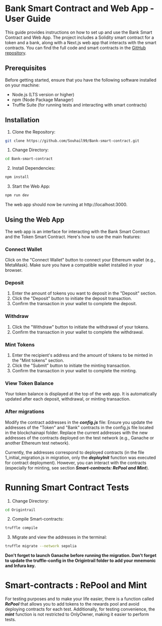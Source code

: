 # Bank Smart Contract and Web App - User Guide

This guide provides instructions on how to set up and use the Bank Smart Contract and Web App. The project includes a Solidity smart contract for a token and a bank, along with a Next.js web app that interacts with the smart contracts. You can find the full code and smart contracts in the [GitHub repository](https://github.com/Souhail99/Bank-smart-contract).

## Prerequisites
Before getting started, ensure that you have the following software installed on your machine:

- Node.js (LTS version or higher)
- npm (Node Package Manager)
- Truffle Suite (for running tests and interacting with smart contracts)

## Installation
1. Clone the Repository:
```bash
git clone https://github.com/Souhail99/Bank-smart-contract.git
```
1. Change Directory:
```bash
cd Bank-smart-contract
```
2. Install Dependencies:
```bash
npm install
```

3. Start the Web App:
```bash
npm run dev
```
The web app should now be running at http://localhost:3000.

## Using the Web App

The web app is an interface for interacting with the Bank Smart Contract and the Token Smart Contract. Here's how to use the main features:

### Connect Wallet

Click on the "Connect Wallet" button to connect your Ethereum wallet (e.g., MetaMask). Make sure you have a compatible wallet installed in your browser.

### Deposit

1. Enter the amount of tokens you want to deposit in the "Deposit" section.
2. Click the "Deposit" button to initiate the deposit transaction.
3. Confirm the transaction in your wallet to complete the deposit.

### Withdraw

1. Click the "Withdraw" button to initiate the withdrawal of your tokens.
2. Confirm the transaction in your wallet to complete the withdrawal.

### Mint Tokens

1. Enter the recipient's address and the amount of tokens to be minted in the "Mint tokens" section.
2. Click the "Submit" button to initiate the minting transaction.
3. Confirm the transaction in your wallet to complete the minting.

### View Token Balance

Your token balance is displayed at the top of the web app.
It is automatically updated after each deposit, withdrawal, or minting transaction.

### After migrations

Modify the contract addresses in the ***config.js*** file:
Ensure you update the addresses of the "Token" and "Bank" contracts in the config.js file located in the blockchainapi folder. Replace the current addresses with the new addresses of the contracts deployed on the test network (e.g., Ganache or another Ethereum test network).

Currently, the addresses correspond to deployed contracts (in the file 1_initial_migration.js in migration, only the ***deployInit*** function was executed for contract deployment). However, you can interact with the contracts (especially for minting, see section ***Smart-contracts: RePool and Mint***).


# Running Smart Contract Tests

1. Change Directory:
```bash
cd Origintrail
```
2. Compile Smart-contracts:
```bash
truffle compile
```
3. Migrate and view the addresses in the terminal:
```bash
truffle migrate --network sepolia
```

**Don't forget to launch Ganache before running the migration. Don't forget to update the truffle-config in the Origintrail folder to add your mnemonic and Infura key.**

# Smart-contracts : RePool and Mint

For testing purposes and to make your life easier, there is a function called ***RePool*** that allows you to add tokens to the rewards pool and avoid deploying contracts for each test. Additionally, for testing convenience, the ***mint*** function is not restricted to OnlyOwner, making it easier to perform tests.